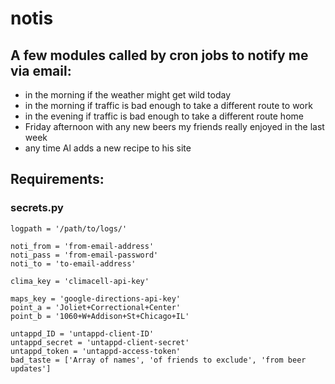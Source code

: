 # notis

## A few modules called by cron jobs to notify me via email:

* in the morning if the weather might get wild today
* in the morning if traffic is bad enough to take a different route to work
* in the evening if traffic is bad enough to take a different route home
* Friday afternoon with any new beers my friends really enjoyed in the last week
* any time Al adds a new recipe to his site

## Requirements:

### secrets.py
```
logpath = '/path/to/logs/'

noti_from = 'from-email-address'
noti_pass = 'from-email-password'
noti_to = 'to-email-address'

clima_key = 'climacell-api-key'

maps_key = 'google-directions-api-key'
point_a = 'Joliet+Correctional+Center'
point_b = '1060+W+Addison+St+Chicago+IL'

untappd_ID = 'untappd-client-ID'
untappd_secret = 'untappd-client-secret'
untappd_token = 'untappd-access-token'
bad_taste = ['Array of names', 'of friends to exclude', 'from beer updates']

```
